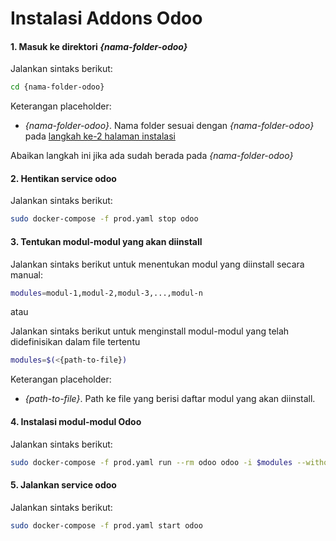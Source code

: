 # Instalasi Addons Odoo

#### 1. Masuk ke direktori *{nama-folder-odoo}*

Jalankan sintaks berikut:

````bash
cd {nama-folder-odoo}
````

Keterangan placeholder:

* *{nama-folder-odoo}*. Nama folder sesuai dengan *{nama-folder-odoo}* pada [langkah ke-2 halaman instalasi](./instalasi.md#langkah2)

Abaikan langkah ini jika ada sudah berada pada *{nama-folder-odoo}*

#### 2. Hentikan service odoo

Jalankan sintaks berikut:

````bash
sudo docker-compose -f prod.yaml stop odoo
````

#### 3. Tentukan modul-modul yang akan diinstall

Jalankan sintaks berikut untuk menentukan modul yang diinstall secara manual:

````bash
modules=modul-1,modul-2,modul-3,...,modul-n
````

atau

Jalankan sintaks berikut untuk menginstall modul-modul yang telah didefinisikan dalam file tertentu

````bash
modules=$(<{path-to-file})
````

Keterangan placeholder:

* *{path-to-file}*. Path ke file yang berisi daftar modul yang akan diinstall.

#### 4. Instalasi modul-modul Odoo

Jalankan sintaks berikut:

````bash
sudo docker-compose -f prod.yaml run --rm odoo odoo -i $modules --without-demo --stop-after-init
````

#### 5. Jalankan service odoo

Jalankan sintaks berikut:

````bash
sudo docker-compose -f prod.yaml start odoo
````
